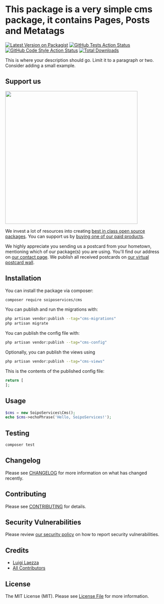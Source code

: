 # This package is a very simple cms package, it contains Pages, Posts and Metatags

[![Latest Version on Packagist](https://img.shields.io/packagist/v/soiposervices/cms.svg?style=flat-square)](https://packagist.org/packages/soiposervices/cms)
[![GitHub Tests Action Status](https://img.shields.io/github/workflow/status/soiposervices/cms/run-tests?label=tests)](https://github.com/soiposervices/cms/actions?query=workflow%3Arun-tests+branch%3Amain)
[![GitHub Code Style Action Status](https://img.shields.io/github/workflow/status/soiposervices/cms/Check%20&%20fix%20styling?label=code%20style)](https://github.com/soiposervices/cms/actions?query=workflow%3A"Check+%26+fix+styling"+branch%3Amain)
[![Total Downloads](https://img.shields.io/packagist/dt/soiposervices/cms.svg?style=flat-square)](https://packagist.org/packages/soiposervices/cms)

This is where your description should go. Limit it to a paragraph or two. Consider adding a small example.

## Support us

[<img src="https://github-ads.s3.eu-central-1.amazonaws.com/cms.jpg?t=1" width="419px" />](https://spatie.be/github-ad-click/cms)

We invest a lot of resources into creating [best in class open source packages](https://spatie.be/open-source). You can support us by [buying one of our paid products](https://spatie.be/open-source/support-us).

We highly appreciate you sending us a postcard from your hometown, mentioning which of our package(s) you are using. You'll find our address on [our contact page](https://spatie.be/about-us). We publish all received postcards on [our virtual postcard wall](https://spatie.be/open-source/postcards).

## Installation

You can install the package via composer:

```bash
composer require soiposervices/cms
```

You can publish and run the migrations with:

```bash
php artisan vendor:publish --tag="cms-migrations"
php artisan migrate
```

You can publish the config file with:

```bash
php artisan vendor:publish --tag="cms-config"
```

Optionally, you can publish the views using

```bash
php artisan vendor:publish --tag="cms-views"
```

This is the contents of the published config file:

```php
return [
];
```

## Usage

```php
$cms = new SoipoServices\Cms();
echo $cms->echoPhrase('Hello, SoipoServices!');
```

## Testing

```bash
composer test
```

## Changelog

Please see [CHANGELOG](CHANGELOG.md) for more information on what has changed recently.

## Contributing

Please see [CONTRIBUTING](.github/CONTRIBUTING.md) for details.

## Security Vulnerabilities

Please review [our security policy](../../security/policy) on how to report security vulnerabilities.

## Credits

- [Luigi Laezza](https://github.com/SoipoServices)
- [All Contributors](../../contributors)

## License

The MIT License (MIT). Please see [License File](LICENSE.md) for more information.
